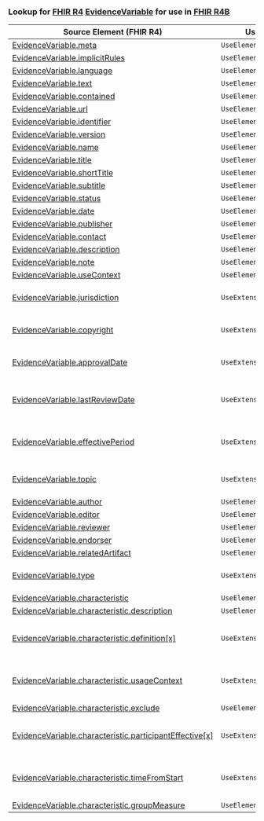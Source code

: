 ### Lookup for [FHIR R4](https://hl7.org/fhir/R4/) [EvidenceVariable](https://hl7.org/fhir/R4/EvidenceVariable.html) for use in [FHIR R4B](https://hl7.org/fhir/R4B/)

| Source Element (FHIR R4) | Usage | Target |
| -------------- | ----- | ------ |
| [EvidenceVariable.meta](https://hl7.org/fhir/R4/EvidenceVariable.html#resource) | `UseElementSameName` | [EvidenceVariable.meta](https://hl7.org/fhir/R4B/EvidenceVariable.html#resource) |
| [EvidenceVariable.implicitRules](https://hl7.org/fhir/R4/EvidenceVariable.html#resource) | `UseElementSameName` | [EvidenceVariable.implicitRules](https://hl7.org/fhir/R4B/EvidenceVariable.html#resource) |
| [EvidenceVariable.language](https://hl7.org/fhir/R4/EvidenceVariable.html#resource) | `UseElementSameName` | [EvidenceVariable.language](https://hl7.org/fhir/R4B/EvidenceVariable.html#resource) |
| [EvidenceVariable.text](https://hl7.org/fhir/R4/EvidenceVariable.html#resource) | `UseElementSameName` | [EvidenceVariable.text](https://hl7.org/fhir/R4B/EvidenceVariable.html#resource) |
| [EvidenceVariable.contained](https://hl7.org/fhir/R4/EvidenceVariable.html#resource) | `UseElementSameName` | [EvidenceVariable.contained](https://hl7.org/fhir/R4B/EvidenceVariable.html#resource) |
| [EvidenceVariable.url](https://hl7.org/fhir/R4/EvidenceVariable.html#resource) | `UseElementSameName` | [EvidenceVariable.url](https://hl7.org/fhir/R4B/EvidenceVariable.html#resource) |
| [EvidenceVariable.identifier](https://hl7.org/fhir/R4/EvidenceVariable.html#resource) | `UseElementSameName` | [EvidenceVariable.identifier](https://hl7.org/fhir/R4B/EvidenceVariable.html#resource) |
| [EvidenceVariable.version](https://hl7.org/fhir/R4/EvidenceVariable.html#resource) | `UseElementSameName` | [EvidenceVariable.version](https://hl7.org/fhir/R4B/EvidenceVariable.html#resource) |
| [EvidenceVariable.name](https://hl7.org/fhir/R4/EvidenceVariable.html#resource) | `UseElementSameName` | [EvidenceVariable.name](https://hl7.org/fhir/R4B/EvidenceVariable.html#resource) |
| [EvidenceVariable.title](https://hl7.org/fhir/R4/EvidenceVariable.html#resource) | `UseElementSameName` | [EvidenceVariable.title](https://hl7.org/fhir/R4B/EvidenceVariable.html#resource) |
| [EvidenceVariable.shortTitle](https://hl7.org/fhir/R4/EvidenceVariable.html#resource) | `UseElementSameName` | [EvidenceVariable.shortTitle](https://hl7.org/fhir/R4B/EvidenceVariable.html#resource) |
| [EvidenceVariable.subtitle](https://hl7.org/fhir/R4/EvidenceVariable.html#resource) | `UseElementSameName` | [EvidenceVariable.subtitle](https://hl7.org/fhir/R4B/EvidenceVariable.html#resource) |
| [EvidenceVariable.status](https://hl7.org/fhir/R4/EvidenceVariable.html#resource) | `UseElementSameName` | [EvidenceVariable.status](https://hl7.org/fhir/R4B/EvidenceVariable.html#resource) |
| [EvidenceVariable.date](https://hl7.org/fhir/R4/EvidenceVariable.html#resource) | `UseElementSameName` | [EvidenceVariable.date](https://hl7.org/fhir/R4B/EvidenceVariable.html#resource) |
| [EvidenceVariable.publisher](https://hl7.org/fhir/R4/EvidenceVariable.html#resource) | `UseElementSameName` | [EvidenceVariable.publisher](https://hl7.org/fhir/R4B/EvidenceVariable.html#resource) |
| [EvidenceVariable.contact](https://hl7.org/fhir/R4/EvidenceVariable.html#resource) | `UseElementSameName` | [EvidenceVariable.contact](https://hl7.org/fhir/R4B/EvidenceVariable.html#resource) |
| [EvidenceVariable.description](https://hl7.org/fhir/R4/EvidenceVariable.html#resource) | `UseElementSameName` | [EvidenceVariable.description](https://hl7.org/fhir/R4B/EvidenceVariable.html#resource) |
| [EvidenceVariable.note](https://hl7.org/fhir/R4/EvidenceVariable.html#resource) | `UseElementSameName` | [EvidenceVariable.note](https://hl7.org/fhir/R4B/EvidenceVariable.html#resource) |
| [EvidenceVariable.useContext](https://hl7.org/fhir/R4/EvidenceVariable.html#resource) | `UseElementSameName` | [EvidenceVariable.useContext](https://hl7.org/fhir/R4B/EvidenceVariable.html#resource) |
| [EvidenceVariable.jurisdiction](https://hl7.org/fhir/R4/EvidenceVariable.html#resource) | `UseExtension` | [http://hl7.org/fhir/4.0/StructureDefinition/extension-EvidenceVariable.jurisdiction](StructureDefinition-ext-R4-EvidenceVariable.jurisdiction.html) |
| [EvidenceVariable.copyright](https://hl7.org/fhir/R4/EvidenceVariable.html#resource) | `UseExtension` | [http://hl7.org/fhir/4.0/StructureDefinition/extension-EvidenceVariable.copyright](StructureDefinition-ext-R4-EvidenceVariable.copyright.html) |
| [EvidenceVariable.approvalDate](https://hl7.org/fhir/R4/EvidenceVariable.html#resource) | `UseExtension` | [http://hl7.org/fhir/4.0/StructureDefinition/extension-EvidenceVariable.approvalDate](StructureDefinition-ext-R4-EvidenceVariable.approvalDate.html) |
| [EvidenceVariable.lastReviewDate](https://hl7.org/fhir/R4/EvidenceVariable.html#resource) | `UseExtension` | [http://hl7.org/fhir/4.0/StructureDefinition/extension-EvidenceVariable.lastReviewDate](StructureDefinition-ext-R4-EvidenceVariable.lastReviewDate.html) |
| [EvidenceVariable.effectivePeriod](https://hl7.org/fhir/R4/EvidenceVariable.html#resource) | `UseExtension` | [http://hl7.org/fhir/4.0/StructureDefinition/extension-EvidenceVariable.effectivePeriod](StructureDefinition-ext-R4-EvidenceVariable.effectivePeriod.html) |
| [EvidenceVariable.topic](https://hl7.org/fhir/R4/EvidenceVariable.html#resource) | `UseExtension` | [http://hl7.org/fhir/4.0/StructureDefinition/extension-EvidenceVariable.topic](StructureDefinition-ext-R4-EvidenceVariable.topic.html) |
| [EvidenceVariable.author](https://hl7.org/fhir/R4/EvidenceVariable.html#resource) | `UseElementSameName` | [EvidenceVariable.author](https://hl7.org/fhir/R4B/EvidenceVariable.html#resource) |
| [EvidenceVariable.editor](https://hl7.org/fhir/R4/EvidenceVariable.html#resource) | `UseElementSameName` | [EvidenceVariable.editor](https://hl7.org/fhir/R4B/EvidenceVariable.html#resource) |
| [EvidenceVariable.reviewer](https://hl7.org/fhir/R4/EvidenceVariable.html#resource) | `UseElementSameName` | [EvidenceVariable.reviewer](https://hl7.org/fhir/R4B/EvidenceVariable.html#resource) |
| [EvidenceVariable.endorser](https://hl7.org/fhir/R4/EvidenceVariable.html#resource) | `UseElementSameName` | [EvidenceVariable.endorser](https://hl7.org/fhir/R4B/EvidenceVariable.html#resource) |
| [EvidenceVariable.relatedArtifact](https://hl7.org/fhir/R4/EvidenceVariable.html#resource) | `UseElementSameName` | [EvidenceVariable.relatedArtifact](https://hl7.org/fhir/R4B/EvidenceVariable.html#resource) |
| [EvidenceVariable.type](https://hl7.org/fhir/R4/EvidenceVariable.html#resource) | `UseExtension` | [http://hl7.org/fhir/4.0/StructureDefinition/extension-EvidenceVariable.type](StructureDefinition-ext-R4-EvidenceVariable.type.html) |
| [EvidenceVariable.characteristic](https://hl7.org/fhir/R4/EvidenceVariable.html#resource) | `UseElementSameName` | [EvidenceVariable.characteristic](https://hl7.org/fhir/R4B/EvidenceVariable.html#resource) |
| [EvidenceVariable.characteristic.description](https://hl7.org/fhir/R4/EvidenceVariable.html#resource) | `UseElementSameName` | [EvidenceVariable.characteristic.description](https://hl7.org/fhir/R4B/EvidenceVariable.html#resource) |
| [EvidenceVariable.characteristic.definition[x]](https://hl7.org/fhir/R4/EvidenceVariable.html#resource) | `UseExtension` | [http://hl7.org/fhir/4.0/StructureDefinition/extension-EvidenceVariable.characteristic.definition](StructureDefinition-ext-R4-EvidenceVariable.ch.definition.html) |
| [EvidenceVariable.characteristic.usageContext](https://hl7.org/fhir/R4/EvidenceVariable.html#resource) | `UseExtension` | [http://hl7.org/fhir/4.0/StructureDefinition/extension-EvidenceVariable.characteristic.usageContext](StructureDefinition-ext-R4-EvidenceVariable.ch.usageContext.html) |
| [EvidenceVariable.characteristic.exclude](https://hl7.org/fhir/R4/EvidenceVariable.html#resource) | `UseElementSameName` | [EvidenceVariable.characteristic.exclude](https://hl7.org/fhir/R4B/EvidenceVariable.html#resource) |
| [EvidenceVariable.characteristic.participantEffective[x]](https://hl7.org/fhir/R4/EvidenceVariable.html#resource) | `UseExtension` | [http://hl7.org/fhir/4.0/StructureDefinition/extension-EvidenceVariable.characteristic.participantEffective](StructureDefinition-ext-R4-EvidenceVariable.ch.participantEffective.html) |
| [EvidenceVariable.characteristic.timeFromStart](https://hl7.org/fhir/R4/EvidenceVariable.html#resource) | `UseExtension` | [http://hl7.org/fhir/4.0/StructureDefinition/extension-EvidenceVariable.characteristic.timeFromStart](StructureDefinition-ext-R4-EvidenceVariable.ch.timeFromStart.html) |
| [EvidenceVariable.characteristic.groupMeasure](https://hl7.org/fhir/R4/EvidenceVariable.html#resource) | `UseElementSameName` | [EvidenceVariable.characteristic.groupMeasure](https://hl7.org/fhir/R4B/EvidenceVariable.html#resource) |
